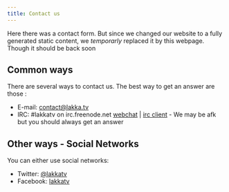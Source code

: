```yaml
---
title: Contact us
---
```


Here there was a contact form. But since we changed our website to a fully generated static content, we _temporarly_ replaced it by this webpage. Though it should be back soon

## Common ways

There are several ways to contact us. The best way to get an answer are those :

- E-mail: [contact@lakka.tv](mailto:contact@lakka.tv)
- IRC: \#lakkatv on irc.freenode.net [webchat](https://webchat.freenode.net/?channels=lakkatv) \| [irc client](irc://irc.freenode.net/lakkatv) - We may be afk but you should always get an answer

## Other ways - Social Networks

You can either use social networks:

- Twitter:  [@lakkatv](https://twitter.com/lakkatv)
- Facebook: [lakkatv](https://www.facebook.com/lakkatv)
